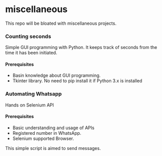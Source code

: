 # miscellaneous
This repo will be bloated with miscellaneous projects.



### Counting seconds
Simple GUI programming with Python. It keeps track of seconds from the time it has been initiated.
 #### Prerequisites
 - Basin knowledge about GUI programming.
 - Tkinter library. No need to pip install it if Python 3.x is installed
 

### Automating Whatsapp
Hands on Selenium API
 #### Prerequisites
 - Basic understanding and usage of APIs
 - Registered number in WhatsApp.
 - Selenium supported Browser.

This simple script is aimed to send messages.


